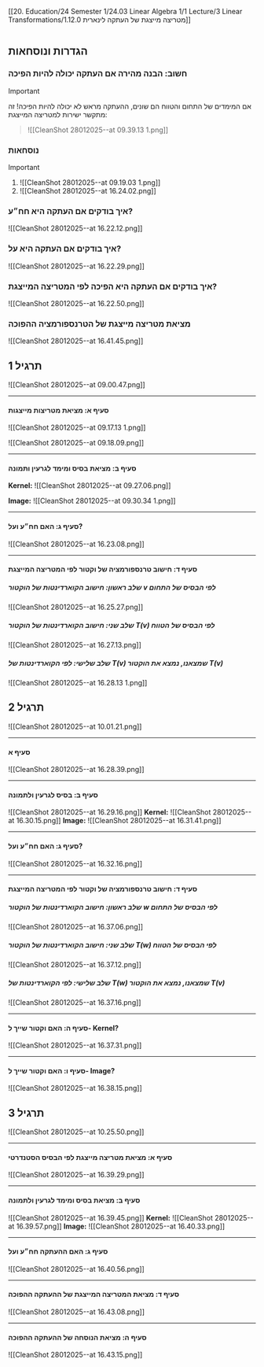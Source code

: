 [[20. Education/24 Semester 1/24.03 Linear Algebra 1/1 Lecture/3 Linear Transformations/1.12.0 מטריצה מייצגת של העתקה לינארית]]
```table-of-contents
```
## הגדרות ונוסחאות
### חשוב: הבנה מהירה אם העתקה יכולה להיות הפיכה
> [!important]
אם המימדים של התחום והטווח הם שונים, ההעתקה מראש לא יכולה להיות הפיכה!
זה מתקשר ישירות למטריצה המייצגת:
> ![[CleanShot 28012025--at 09.39.13 1.png]]

### נוסחאות
> [!important]
> 1. ![[CleanShot 28012025--at 09.19.03 1.png]]
> 2. ![[CleanShot 28012025--at 16.24.02.png]]


### איך בודקים אם העתקה היא חח״ע?
![[CleanShot 28012025--at 16.22.12.png]]

### איך בודקים אם העתקה היא על?
![[CleanShot 28012025--at 16.22.29.png]]

### איך בודקים אם העתקה היא הפיכה לפי המטריצה המייצגת?
![[CleanShot 28012025--at 16.22.50.png]]

### מציאת מטריצה מייצגת של הטרנספורמציה ההפוכה
![[CleanShot 28012025--at 16.41.45.png]]

## תרגיל 1
![[CleanShot 28012025--at 09.00.47.png]]
___
#### סעיף א: מציאת מטריצות מייצגות
![[CleanShot 28012025--at 09.17.13 1.png]]

![[CleanShot 28012025--at 09.18.09.png]]
___
#### סעיף ב: מציאת בסיס ומימד לגרעין ותמונה
**Kernel:**
![[CleanShot 28012025--at 09.27.06.png]]

**Image:**
![[CleanShot 28012025--at 09.30.34 1.png]]
___
#### סעיף ג: האם חח״ע ועל?
![[CleanShot 28012025--at 16.23.08.png]]
___
#### סעיף ד: חישוב טרנספורמציה של וקטור לפי המטריצה המייצגת
##### שלב ראשון: חישוב הקוארדינטות של הוקטור $v$ לפי הבסיס של התחום
![[CleanShot 28012025--at 16.25.27.png]]
##### שלב שני: חישוב הקוארדינטות של הוקטור $T(v)$ לפי הבסיס של הטווח
![[CleanShot 28012025--at 16.27.13.png]]
##### שלב שלישי: לפי הקוארדינטות של $T(v)$ שמצאנו, נמצא את הוקטור $T(v)$
![[CleanShot 28012025--at 16.28.13 1.png]]
## תרגיל 2
![[CleanShot 28012025--at 10.01.21.png]]
___
#### סעיף א
![[CleanShot 28012025--at 16.28.39.png]]
___
#### סעיף ב: בסיס לגרעין ולתמונה
![[CleanShot 28012025--at 16.29.16.png]]
**Kernel:**
![[CleanShot 28012025--at 16.30.15.png]]
**Image:**
![[CleanShot 28012025--at 16.31.41.png]]
___
#### סעיף ג: האם חח״ע ועל?
![[CleanShot 28012025--at 16.32.16.png]]
___
#### סעיף ד: חישוב טרנספורמציה של וקטור לפי המטריצה המייצגת
##### שלב ראשון: חישוב הקוארדינטות של הוקטור $w$ לפי הבסיס של התחום
![[CleanShot 28012025--at 16.37.06.png]]
##### שלב שני: חישוב הקוארדינטות של הוקטור $T(w)$ לפי הבסיס של הטווח
![[CleanShot 28012025--at 16.37.12.png]]
##### שלב שלישי: לפי הקוארדינטות של $T(w)$ שמצאנו, נמצא את הוקטור $T(v)$
![[CleanShot 28012025--at 16.37.16.png]]
___
#### סעיף ה: האם וקטור שייך ל- Kernel?
![[CleanShot 28012025--at 16.37.31.png]]
___
#### סעיף ו: האם וקטור שייך ל- Image?
![[CleanShot 28012025--at 16.38.15.png]]

## תרגיל 3
![[CleanShot 28012025--at 10.25.50.png]]
___
#### סעיף א: מציאת מטריצה מייצגת לפי הבסיס הסטנדרטי
![[CleanShot 28012025--at 16.39.29.png]]
___
#### סעיף ב: מציאת בסיס ומימד לגרעין ולתמונה
![[CleanShot 28012025--at 16.39.45.png]]
**Kernel:**
![[CleanShot 28012025--at 16.39.57.png]]
**Image:**
![[CleanShot 28012025--at 16.40.33.png]]
___
#### סעיף ג: האם ההעתקה חח״ע ועל
![[CleanShot 28012025--at 16.40.56.png]]
___
#### סעיף ד: מציאת המטריצה המייצגת של ההעתקה ההפוכה
![[CleanShot 28012025--at 16.43.08.png]]
___
#### סעיף ה: מציאת הנוסחה של ההעתקה ההפוכה
![[CleanShot 28012025--at 16.43.15.png]]
